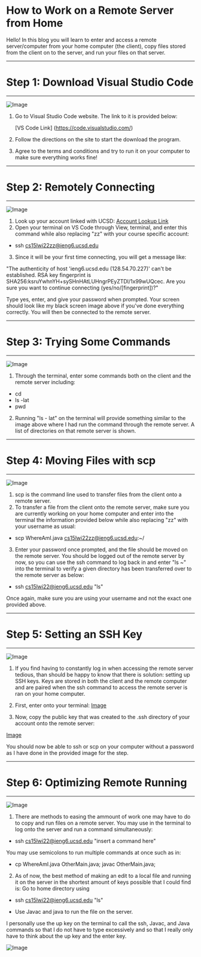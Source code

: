 #           How to Work on a Remote Server from Home

Hello! In this blog you will learn to enter and access a remote server/computer from your home computer (the client), copy files stored from the client 
on to the server, and run your files on that server. 



----
# Step 1: Download Visual Studio Code 
---------
![Image](sc1.png)

1. Go to Visual Studio Code website. The link to it is provided below: 

    [VS Code Link] (https://code.visualstudio.com/)

2. Follow the directions on the site to start the download the program.
3. Agree to the terms and conditions and try to run it on your computer to make sure everything works fine!





---

# Step 2: Remotely Connecting
-----------
![Image](sc2.png) 

1. Look up your account linked with UCSD:
[Account Lookup Link]((lab-report-1-week-2.html))
2. Open your terminal on VS Code through View, terminal, and enter this command while also replacing "zz" with your course specific account: 
* ssh cs15lwi22zz@ieng6.ucsd.edu
3. Since it will be your first time connecting, you will get a message like: 

"The authenticity of host 'ieng6.ucsd.edu (128.54.70.227)' can't be established.
RSA key fingerprint is SHA256:ksruYwhnYH+sySHnHAtLUHngrPEyZTDl/1x99wUQcec.
Are you sure you want to continue connecting (yes/no/[fingerprint])?" 

Type yes, enter, and give your password when prompted. Your screen should look like my black screen image above if you've done everything correctly. You will then be connected to the remote server. 





----
# Step 3: Trying Some Commands
----------
![Image](sc3.png) 

1. Through the terminal, enter some commands both on the client and the remote server including: 

* cd
* ls -lat
* pwd

2. Running "ls - lat" on the terminal will provide something similar to the image above where I had run the command through the remote server. A list of directories on that remote server is shown. 




-----

# Step 4: Moving Files with scp
----------

![Image](sc4.png)
1. scp is the command line used to transfer files from the client onto a remote server. 
2. To transfer a file from the client onto the remote server, make sure you are currently working on your home computer and enter into the terminal the information provided below while also replacing "zz" with your username as usual: 

* scp WhereAmI.java cs15lwi22zz@ieng6.ucsd.edu:~/

3. Enter your password once prompted, and the file should be moved on the remote server. You should be logged out of the remote server by now, so you can use the ssh command to log back in and enter "ls ~" into the terminal to verify a given directory has been transferred over to the remote server as below: 

* ssh cs15lwi22@ieng6.ucsd.edu "ls"

Once again, make sure you are using your username and not the exact one provided above. 







------

# Step 5: Setting an SSH Key
---------
![Image](sc5.png)
1. If you find having to constantly log in when accessing the remote server tedious, than should be happy to know that there is solution: setting up SSH keys. Keys are stored in both the client and the remote computer and are paired when the ssh command to access the remote server is ran on your home computer. 
2. First, enter onto your terminal: 
[Image](S.png)

3. Now, copy the public key that was created to the .ssh directory of your account onto the remote server:

[Image](SS.png)

You should now be able to ssh or scp on your computer without a password as I have done in the provided image for the step. 






----
# Step 6: Optimizing Remote Running
-------
![Image](scc.png)

1. There are methods to easing the ammount of work one may have to do to copy and run files on a remote server. You may use in the terminal to log onto the server and run a command simultaneously: 

* ssh cs15lwi22@ieng6.ucsd.edu "insert a command here"

You may use semicolons to run multiple commands at once such as in: 

* cp WhereAmI.java OtherMain.java; javac OtherMain.java;

2. As of now, the best method of making an edit to a local file and running it on the server in the shortest amount of keys possible that I could find is:
Go to home directory using 

* ssh cs15lwi22@ieng6.ucsd.edu "ls"

* Use Javac and java to run the file on the server. 

I personally use the up key on the terminal to call the ssh, Javac, and Java commands so that I do not have to type excessively and so that I really only have to think about the up key and the enter key. 

![Image](yes.png)





